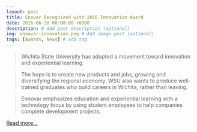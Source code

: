 ```yaml
---
layout: post
title: Enovar Recognized with 2016 Innovation Award
date: 2016-06-30 00:00:00 +0300
description: # Add post description (optional)
img: ennovar-innovation.png # Add image post (optional)
tags: [Awards, News] # add tag
---
```


> Wichita State University has adopted a movement toward innovation and experiential learning.

> The hope is to create new products and jobs, growing and diversifying the regional economy. WSU also wants to produce well-trained graduates who build careers in Wichita, rather than leaving.

> Ennovar emphasizes education and experiential learning with a technology focus by using student employees to help companies complete development projects.

[Read more...](https://www.bizjournals.com/wichita/feature/2016-innovation-awards-ennovar-at-wichita-state.html)
